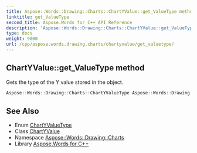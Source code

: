 ```yaml
---
title: Aspose::Words::Drawing::Charts::ChartYValue::get_ValueType method
linktitle: get_ValueType
second_title: Aspose.Words for C++ API Reference
description: 'Aspose::Words::Drawing::Charts::ChartYValue::get_ValueType method. Gets the type of the Y value stored in the object in C++.'
type: docs
weight: 9000
url: /cpp/aspose.words.drawing.charts/chartyvalue/get_valuetype/
---
```

## ChartYValue::get_ValueType method


Gets the type of the Y value stored in the object.

```cpp
Aspose::Words::Drawing::Charts::ChartYValueType Aspose::Words::Drawing::Charts::ChartYValue::get_ValueType() const
```

## See Also

* Enum [ChartYValueType](../../chartyvaluetype/)
* Class [ChartYValue](../)
* Namespace [Aspose::Words::Drawing::Charts](../../)
* Library [Aspose.Words for C++](../../../)
